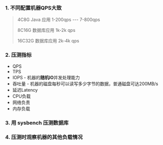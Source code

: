 ### 1. 不同配置机器QPS大致

> 4C8G Java 应用 1-200qps --- 7-800qps
>
> 8C16G 数据库应用 1k-2k qps
>
> 16C32G 数据库应用 2k-4k qps

### 2. 压测指标

- QPS
- TPS
- IOPS - 机器的**随机IO**并发处理能力
- 吞吐量 - 机器的磁盘每秒可以读写多少字节的数据，普通磁盘可达200MB/s
- 延迟Latency
- CPU负载
- 网络负责
- 内存负载

### 3. 用 sysbench 压测数据库

### 4. 压测时观察机器的其他负载情况





